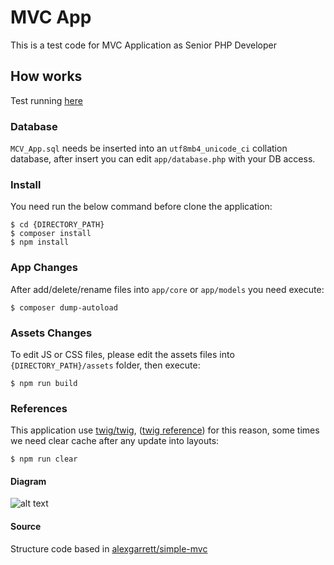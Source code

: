 MVC App
==========

This is a test code for MVC Application as Senior PHP Developer

## How works

Test running [here](http://52.36.70.7/)

### Database
`MCV_App.sql` needs be inserted into an `utf8mb4_unicode_ci` collation database, after insert you can edit `app/database.php` with your DB access.

### Install
You need run the below command before clone the application:

```console
$ cd {DIRECTORY_PATH}
$ composer install
$ npm install
```

### App Changes
After add/delete/rename files into `app/core` or `app/models` you need execute:
```console
$ composer dump-autoload
```

### Assets Changes
To edit JS or CSS files, please edit the assets files into `{DIRECTORY_PATH}/assets` folder, then execute:
```console
$ npm run build
```

### References
This application use [twig/twig](https://packagist.org/packages/twig/twig), ([twig reference](https://github.com/vito/chyrp/wiki/Twig-Reference)) for this reason, some times we need clear cache after any update into layouts:
```console
$ npm run clear
```
#### Diagram
![alt text](http://52.36.70.7/assets/diagrama.jpg)

#### Source
Structure code based in [alexgarrett/simple-mvc](https://github.com/alexgarrett/simple-mvc)
